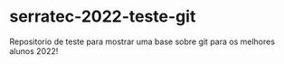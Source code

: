 # serratec-2022-teste-git
Repositorio de teste para mostrar uma base sobre git para os melhores alunos 2022!
